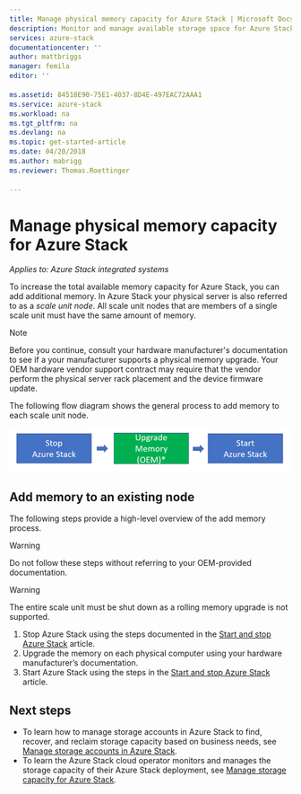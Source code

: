 ```yaml
---
title: Manage physical memory capacity for Azure Stack | Microsoft Docs
description: Monitor and manage available storage space for Azure Stack.
services: azure-stack
documentationcenter: ''
author: mattbriggs
manager: femila
editor: ''

ms.assetid: 84518E90-75E1-4037-8D4E-497EAC72AAA1
ms.service: azure-stack
ms.workload: na
ms.tgt_pltfrm: na
ms.devlang: na
ms.topic: get-started-article
ms.date: 04/20/2018
ms.author: mabrigg
ms.reviewer: Thomas.Roettinger

---
```


# Manage physical memory capacity for Azure Stack

*Applies to: Azure Stack integrated systems*

To increase the total available memory capacity for Azure Stack, you can add additional memory. In Azure Stack your physical server is also referred to as a *scale unit node*. All scale unit nodes that are members of a single scale unit must have the same amount of memory.

> [!note]  
> Before you continue, consult your hardware manufacturer's documentation to see if a your manufacturer supports a physical memory upgrade. Your OEM hardware vendor support contract may require that the vendor perform the physical server rack placement and the device firmware update.

The following flow diagram shows the general process to add memory to each scale unit node.

![Add memory into each scale unit node](media\azure-stack-manage-storage-physical-capacity\process-to-add-memory-to-scale-unit.png)

## Add memory to an existing node
The following steps provide a high-level overview of the add memory process. 

> [!Warning]  
Do not follow these steps without referring to your OEM-provided documentation.

> [!Warning]  
The entire scale unit must be shut down as a rolling memory upgrade is not supported.

1. Stop Azure Stack using the steps documented in the [Start and stop Azure Stack](azure-stack-start-and-stop.md) article.
2. Upgrade the memory on each physical computer using your hardware manufacturer’s documentation.
3. Start Azure Stack using the steps in the [Start and stop Azure Stack](azure-stack-start-and-stop.md) article.

## Next steps

 - To learn how to manage storage accounts in Azure Stack to find, recover,
and reclaim storage capacity based on business needs, see [Manage storage accounts in Azure Stack](azure-stack-manage-storage-accounts.md).
 - To learn the Azure Stack cloud operator monitors and manages the storage capacity of their Azure Stack deployment, see [Manage storage capacity for Azure Stack](azure-stack-manage-storage-shares.md). 